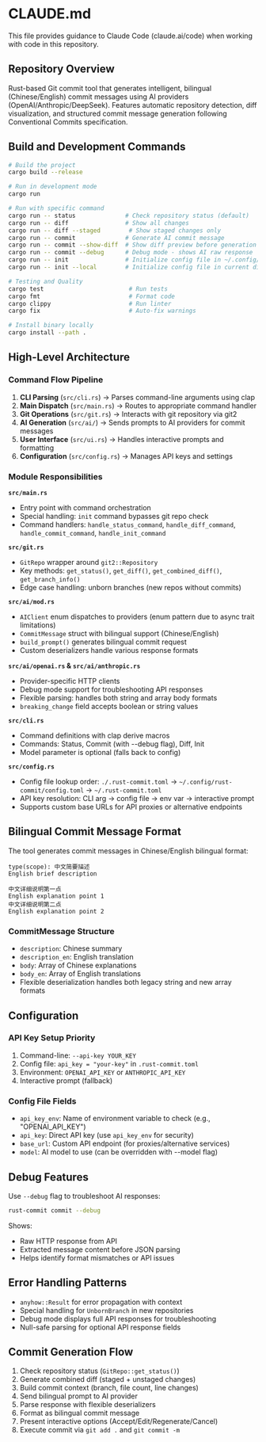 # CLAUDE.md

This file provides guidance to Claude Code (claude.ai/code) when working with code in this repository.

## Repository Overview

Rust-based Git commit tool that generates intelligent, bilingual (Chinese/English) commit messages using AI providers (OpenAI/Anthropic/DeepSeek). Features automatic repository detection, diff visualization, and structured commit message generation following Conventional Commits specification.

## Build and Development Commands

```bash
# Build the project
cargo build --release

# Run in development mode
cargo run

# Run with specific command
cargo run -- status              # Check repository status (default)
cargo run -- diff                # Show all changes
cargo run -- diff --staged        # Show staged changes only
cargo run -- commit              # Generate AI commit message
cargo run -- commit --show-diff  # Show diff preview before generation
cargo run -- commit --debug      # Debug mode - shows AI raw response
cargo run -- init                # Initialize config file in ~/.config/rust-commit/
cargo run -- init --local        # Initialize config file in current directory

# Testing and Quality
cargo test                        # Run tests
cargo fmt                         # Format code
cargo clippy                      # Run linter
cargo fix                         # Auto-fix warnings

# Install binary locally
cargo install --path .
```

## High-Level Architecture

### Command Flow Pipeline
1. **CLI Parsing** (`src/cli.rs`) → Parses command-line arguments using clap
2. **Main Dispatch** (`src/main.rs`) → Routes to appropriate command handler
3. **Git Operations** (`src/git.rs`) → Interacts with git repository via git2
4. **AI Generation** (`src/ai/`) → Sends prompts to AI providers for commit messages
5. **User Interface** (`src/ui.rs`) → Handles interactive prompts and formatting
6. **Configuration** (`src/config.rs`) → Manages API keys and settings

### Module Responsibilities

**`src/main.rs`**
- Entry point with command orchestration
- Special handling: `init` command bypasses git repo check
- Command handlers: `handle_status_command`, `handle_diff_command`, `handle_commit_command`, `handle_init_command`

**`src/git.rs`** 
- `GitRepo` wrapper around `git2::Repository`
- Key methods: `get_status()`, `get_diff()`, `get_combined_diff()`, `get_branch_info()`
- Edge case handling: unborn branches (new repos without commits)

**`src/ai/mod.rs`**
- `AIClient` enum dispatches to providers (enum pattern due to async trait limitations)
- `CommitMessage` struct with bilingual support (Chinese/English)
- `build_prompt()` generates bilingual commit request
- Custom deserializers handle various response formats

**`src/ai/openai.rs` & `src/ai/anthropic.rs`**
- Provider-specific HTTP clients
- Debug mode support for troubleshooting API responses
- Flexible parsing: handles both string and array body formats
- `breaking_change` field accepts boolean or string values

**`src/cli.rs`**
- Command definitions with clap derive macros
- Commands: Status, Commit (with --debug flag), Diff, Init
- Model parameter is optional (falls back to config)

**`src/config.rs`**
- Config file lookup order: `./.rust-commit.toml` → `~/.config/rust-commit/config.toml` → `~/.rust-commit.toml`
- API key resolution: CLI arg → config file → env var → interactive prompt
- Supports custom base URLs for API proxies or alternative endpoints

## Bilingual Commit Message Format

The tool generates commit messages in Chinese/English bilingual format:

```
type(scope): 中文简要描述
English brief description

中文详细说明第一点
English explanation point 1
中文详细说明第二点
English explanation point 2
```

### CommitMessage Structure
- `description`: Chinese summary
- `description_en`: English translation
- `body`: Array of Chinese explanations
- `body_en`: Array of English translations
- Flexible deserialization handles both legacy string and new array formats

## Configuration

### API Key Setup Priority
1. Command-line: `--api-key YOUR_KEY`
2. Config file: `api_key = "your-key"` in `.rust-commit.toml`
3. Environment: `OPENAI_API_KEY` or `ANTHROPIC_API_KEY`
4. Interactive prompt (fallback)

### Config File Fields
- `api_key_env`: Name of environment variable to check (e.g., "OPENAI_API_KEY")
- `api_key`: Direct API key (use `api_key_env` for security)
- `base_url`: Custom API endpoint (for proxies/alternative services)
- `model`: AI model to use (can be overridden with --model flag)

## Debug Features

Use `--debug` flag to troubleshoot AI responses:
```bash
rust-commit commit --debug
```

Shows:
- Raw HTTP response from API
- Extracted message content before JSON parsing
- Helps identify format mismatches or API issues

## Error Handling Patterns

- `anyhow::Result` for error propagation with context
- Special handling for `UnbornBranch` in new repositories
- Debug mode displays full API responses for troubleshooting
- Null-safe parsing for optional API response fields

## Commit Generation Flow

1. Check repository status (`GitRepo::get_status()`)
2. Generate combined diff (staged + unstaged changes)
3. Build commit context (branch, file count, line changes)
4. Send bilingual prompt to AI provider
5. Parse response with flexible deserializers
6. Format as bilingual commit message
7. Present interactive options (Accept/Edit/Regenerate/Cancel)
8. Execute commit via `git add .` and `git commit -m`